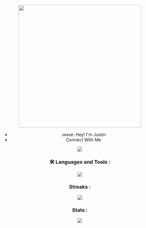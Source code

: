<div id="header" align="center">
  <img src="https://media.giphy.com/media/RbDKaczqWovIugyJmW/giphy.gif" width="400"/>
  <ul>
    <li>:wave: Hey! I'm Justin</li>
    <li>Connect With Me</li>
  </ul>
<div id ="badges" align="center">
  <a href ="https://www.linkedin.com/in/justin-coughenour-21055714a/">
    <img src="https://img.shields.io/badge/LinkedIn-blue?logo=linkedin&logoColor=white&style=for-the-badge">
  </a>
  
 </div>
  
### :hammer_and_wrench: Languages and Tools : 
  <div id="tools" align="center">
  <img src ="https://skills.thijs.gg/icons?i=html,css,js,react,nodejs,express,mongodb,git,py,)](https://skills.thijs.gg)"
  </div>

### Streaks : 
  <div id ="streaks" align="center">
    <img src="http://github-readme-streak-stats.herokuapp.com?user=juctaposed&theme=calm&background=000000](https://git.io/streak-stats)">
  </div>
    
### Stats : 
  <div id ="stats" align="center">
    <img src="https://github-readme-stats.vercel.app/api/top-langs/?username=juctaposed&layout=compact&theme=vision-friendly-dark (https://github.com/anuraghazra/github-readme-stats)">
   </div>
</div>
